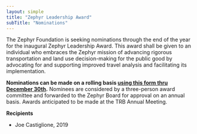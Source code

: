 ```yaml
---
layout: simple
title: "Zephyr Leadership Award"
subTitle: "Nominations"
---
```


The Zephyr Foundation is seeking nominations through the end of the year for the inaugural Zephyr Leadership Award.  This award shall be given to an individual who embraces the Zephyr mission of advancing rigorous transportation and land use decision-making for the public good by advocating for and supporting improved travel analysis and facilitating its implementation.

**Nominations can be made on a rolling basis [using this form thru December 30th](https://goo.gl/forms/vru3aRGPd1qRgjYA2).** Nominees are considered by a three-person award committee and forwarded to the Zephyr Board for approval on an annual basis. Awards anticipated to be made at the TRB Annual Meeting.

**Recipients**

 - Joe Castiglione, 2019